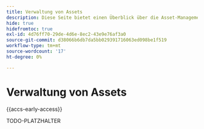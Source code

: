 ```yaml
---
title: Verwaltung von Assets
description: Diese Seite bietet einen Überblick über die Asset-Management-Optionen, die von unterstützt  [!DNL Adobe Commerce as a Cloud Service].
hide: true
hidefromtoc: true
exl-id: 4d76ff70-29de-4d6e-8ec2-43e9e76af3a0
source-git-commit: d38066b6db7da5bb029391716063ed098be1f519
workflow-type: tm+mt
source-wordcount: '17'
ht-degree: 0%

---
```


# Verwaltung von Assets

{{accs-early-access}}

TODO-PLATZHALTER
